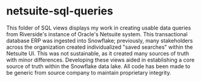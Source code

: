 # netsuite-sql-queries

This folder of SQL views displays my work in creating usable data queries from Riverside's instance of Oracle's Netsuite system. 
This transactional database ERP was ingested into Snowflake; previously, many stakeholders across the organization created individualized "saved searches" within the Netsuite UI.
This was not sustainable, as it created many sources of truth with minor differences. Developing these views aided in establishing a core source of truth within the Snowflake data lake.
All code has been made to be generic from source company to maintain proprietary integrity.
